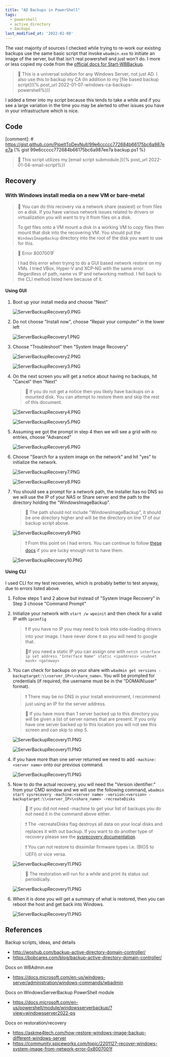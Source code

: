 ```yaml
---
title: "AD Backups in PowerShell"
tags:
  - powershell
  - active_directory
  - backups
last_modified_at: '2022-02-08'
---
```

The vast majority of sources I checked while trying to re-work our existing backups use the same basic script that invoke `wbadmin.exe` to initiate an image of the server, but that isn't real powershell and just won't do. I more or less copied my code from the [official docs for Start-WBBackup](https://docs.microsoft.com/en-us/powershell/module/windowsserverbackup/start-wbbackup?view=windowsserver2022-ps). 
    
   > 📝 This is a universal solution for any Windows Server, not just AD. I also use this to backup my CA (In addition to my [file based backup script]({% post_url 2022-01-07-windows-ca-backups-powershell%}))

I added a timer into my script because this tends to take a while and if you see a large variation in the time you may be alerted to other issues you have in your infrastructure which is nice.

## Code
[comment]: # https://gist.github.com/PipeItToDevNull/99e6ccccc772684b66175bc6a987ee7a
{% gist 99e6ccccc772684b66175bc6a987ee7a backup.ps1 %}

> :pencil: This script utilizes my [email script submodule.]({% post_url 2022-01-04-email-script%})

## Recovery
### With Windows install media on a new VM or bare-metal
   > 📝 You can do this recovery via a network share (easiest) or from files on a disk. If you have various network issues related to drivers or virtualization you will want to try it from files on a disk. 
   > 
   > To get files onto a VM mount a disk in a working VM to copy files then mount that disk into the recovering VM. You should put the `WindowsImageBackup` directory into the root of the disk you want to use for this.

   > 🔺 Error 8007001F
   > 
   > I had this error when trying to do a GUI based network restore on my VMs. I tried VBox, Hyper-V and XCP-NG with the same error. Regardless of path, name vs IP and networking method. I fell back to the CLI method listed here because of it.

#### Using GUI
1. Boot up your install media and choose "Next"

    ![ServerBackupRecovery0.PNG](/assets/images/2022-01-13-ad-backups/ServerBackupRecovery0.PNG)

2. Do not choose "Install now", choose "Repair your computer" in the lower left

    ![ServerBackupRecovery1.PNG](/assets/images/2022-01-13-ad-backups/ServerBackupRecovery1.PNG)

3. Choose "Troubleshoot" then "System Image Recovery"

    ![ServerBackupRecovery2.PNG](/assets/images/2022-01-13-ad-backups/ServerBackupRecovery2.PNG)
   
    ![ServerBackupRecovery3.PNG](/assets/images/2022-01-13-ad-backups/ServerBackupRecovery3.PNG)

4. On the next screen you will get a notice about having no backups, hit "Cancel" then "Next"
 
    > 📝 If you do not get a notice then you likely have backups on a mounted disk. You can attempt to restore them and skip the rest of this document.

    ![ServerBackupRecovery4.PNG](/assets/images/2022-01-13-ad-backups/ServerBackupRecovery4.PNG)
    
    ![ServerBackupRecovery5.PNG](/assets/images/2022-01-13-ad-backups/ServerBackupRecovery5.PNG)

5. Assuming we got the prompt in step 4 then we will see a grid with no entries, choose "Advanced"

    ![ServerBackupRecovery6.PNG](/assets/images/2022-01-13-ad-backups/ServerBackupRecovery6.PNG)

6. Choose "Search for a system image on the network" and hit "yes" to initialize the network.

    ![ServerBackupRecovery7.PNG](/assets/images/2022-01-13-ad-backups/ServerBackupRecovery7.PNG)
    
    ![ServerBackupRecovery8.PNG](/assets/images/2022-01-13-ad-backups/ServerBackupRecovery8.PNG)

7. You should see a prompt for a network path, the installer has no DNS so we will use the IP of your NAS or Share server and the path to the directory holding the "WindowsImageBackup". 
 
    > 📝 The path should not include "WindowsImageBackup", it should be one directory higher and will be the directory on line 17 of our backup script above.

    ![ServerBackupRecovery9.PNG](/assets/images/2022-01-13-ad-backups/ServerBackupRecovery9.PNG)

    > ❗ From this point on I had errors. You can continue to follow [these docs](https://askme4tech.com/how-restore-windows-image-backup-different-windows-server) if you are lucky enough not to have them.

    ![ServerBackupRecovery10.PNG](/assets/images/2022-01-13-ad-backups/ServerBackupRecovery10.PNG)

#### Using CLI
I used CLI for my test recoveries, which is probably better to test anyway, due to errors listed above. 
1. Follow steps 1 and 2 above but instead of "System Image Recovery" in Step 3 choose "Command Prompt"
2. Initialize your network with `start /w wpeinit` and then check for a valid IP with `ipconfig`

    > ❗ If you have no IP you may need to look into side-loading drivers into your image. I have never done it so you will need to google that.

    > 📝If you need a static IP you can assign one with `netsh interface ip set address "Interface Name" static <ipaddress> <subnet mask> <gateway>`

3. You can check for backups on your share with `wbadmin get versions -backuptarget:\\<server_IP>\<share_name>`. You will be prompted for credentials (if required, the username must be in the "DOMAIN\user" format). 

    > ❗ There may be no DNS in your install environment, I recommend just using an IP for the server address.

    > 📝 If you have more than 1 server backed up to this directory you will be given a list of server names that are present. If you only have one server backed up to this location you will not see this screen and can skip to step 5.

    ![ServerBackupRecovery11.PNG](/assets/images/2022-01-13-ad-backups/ServerBackupRecovery11.PNG)
    
    ![ServerBackupRecovery11.PNG](/assets/images/2022-01-13-ad-backups/ServerBackupRecovery12.PNG)

4. If you have more than one server returned we need to add `-machine:<server name>` onto our previous command.

    ![ServerBackupRecovery11.PNG](/assets/images/2022-01-13-ad-backups/ServerBackupRecovery13.PNG)

5. Now to do the actual recovery, you will need the "Version identifier:" from your CMD window and we will use the following command, `wbadmin start sysrecovery -machine:<server name> -version:<version> -backuptarget:\\<server_IP>\<share_name> -recreateDisks`

    > 📝 If you did not need -machine to get your list of backups you do not need it in the command above either.

    > ❗ The -recreateDisks flag destroys all data on your local disks and replaces it with out backup. If you want to do another type of recovery please see the [sysrecovery documentation](https://docs.microsoft.com/en-us/windows-server/administration/windows-commands/wbadmin-start-sysrecovery).

    > ❗ You can not restore to dissimilar firmware types i.e. (BIOS to UEFI) or vice versa.

    ![ServerBackupRecovery11.PNG](/assets/images/2022-01-13-ad-backups/ServerBackupRecovery14.PNG)

    > 📝 The restoration will run for a while and print its status out periodically.

    ![ServerBackupRecovery11.PNG](/assets/images/2022-01-13-ad-backups/ServerBackupRecovery15.PNG)

6. When it is done you will get a summary of what is restored, then you can reboot the host and get back into Windows.

    ![ServerBackupRecovery11.PNG](/assets/images/2022-01-13-ad-backups/ServerBackupRecovery16.PNG)

## References
Backup scripts, ideas, and details
* http://woshub.com/backup-active-directory-domain-controller/
* https://bobcares.com/blog/backup-active-directory-domain-controller/

Docs on WBAdmin.exe
* https://docs.microsoft.com/en-us/windows-server/administration/windows-commands/wbadmin

Docs on WindowsServerBackup PowerShell module
* https://docs.microsoft.com/en-us/powershell/module/windowsserverbackup/?view=windowsserver2022-ps

Docs on restoration/recovery
* https://askme4tech.com/how-restore-windows-image-backup-different-windows-server
* https://community.spiceworks.com/topic/2201127-recover-windows-system-image-from-network-error-0x8007001f